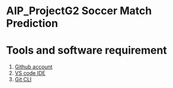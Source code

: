 # AIP_ProjectG2 Soccer Match Prediction
# Tools and software requirement
1. [Github account](https://github.com)
2. [VS code IDE](https://code.visualstudio.com/)
3. [Git CLI](https://git-scm.com/downloads)